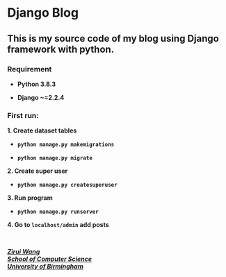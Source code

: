 # Django Blog

## This is my source code of my blog using Django framework with python.

### Requirement

* **Python 3.8.3**

* **Django ~=2.2.4**

### First run:

**1. Create dataset tables**

* **````python manage.py makemigrations````**

* **````python manage.py migrate````**

**2. Create super user**

* **````python manage.py createsuperuser````**

**3. Run program**

* **````python manage.py runserver````**

**4. Go to ````localhost/admin```` add posts**

&nbsp;
&nbsp;

<u>***Zirui Wang***</u>  
<u>***School of Computer Science***</u>  
<u>***University of Birmingham***</u>
